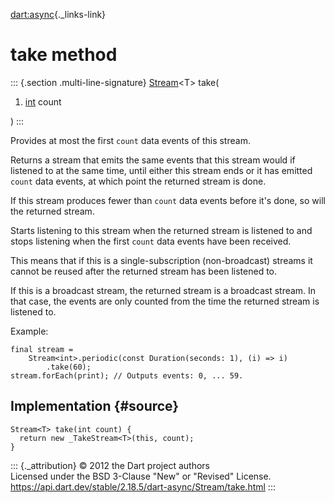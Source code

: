 [dart:async](../../dart-async/dart-async-library){._links-link}

take method
===========

::: {.section .multi-line-signature}
[Stream](../stream-class)\<T\> take(

1.  [int](../../dart-core/int-class) count

)
:::

Provides at most the first `count` data events of this stream.

Returns a stream that emits the same events that this stream would if
listened to at the same time, until either this stream ends or it has
emitted `count` data events, at which point the returned stream is done.

If this stream produces fewer than `count` data events before it\'s
done, so will the returned stream.

Starts listening to this stream when the returned stream is listened to
and stops listening when the first `count` data events have been
received.

This means that if this is a single-subscription (non-broadcast) streams
it cannot be reused after the returned stream has been listened to.

If this is a broadcast stream, the returned stream is a broadcast
stream. In that case, the events are only counted from the time the
returned stream is listened to.

Example:

``` {.language-dart data-language="dart"}
final stream =
    Stream<int>.periodic(const Duration(seconds: 1), (i) => i)
        .take(60);
stream.forEach(print); // Outputs events: 0, ... 59.
```

Implementation {#source}
--------------

``` {.language-dart data-language="dart"}
Stream<T> take(int count) {
  return new _TakeStream<T>(this, count);
}
```

::: {._attribution}
© 2012 the Dart project authors\
Licensed under the BSD 3-Clause \"New\" or \"Revised\" License.\
<https://api.dart.dev/stable/2.18.5/dart-async/Stream/take.html>
:::

